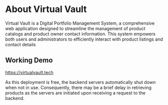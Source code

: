 # About Virtual Vault

Virtual Vault is a Digital Portfolio Management System, a comprehensive web application designed to streamline the management of 
product catalogs and product owner contact information. This system empowers both users and administrators to efficiently interact with product listings and contact details 

## Working Demo
https://virtualvault.tech

As this deployment is free, the backend servers automatically shut down when not in use. Consequently, there may be a brief delay in retrieving products as the servers are initiated upon receiving a request to the backend.
